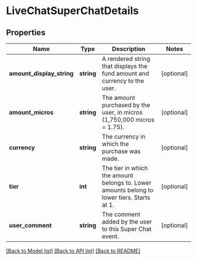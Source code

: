 # LiveChatSuperChatDetails

## Properties
Name | Type | Description | Notes
------------ | ------------- | ------------- | -------------
**amount_display_string** | **string** | A rendered string that displays the fund amount and currency to the user. | [optional] 
**amount_micros** | **string** | The amount purchased by the user, in micros (1,750,000 micros &#x3D; 1.75). | [optional] 
**currency** | **string** | The currency in which the purchase was made. | [optional] 
**tier** | **int** | The tier in which the amount belongs to. Lower amounts belong to lower tiers. Starts at 1. | [optional] 
**user_comment** | **string** | The comment added by the user to this Super Chat event. | [optional] 

[[Back to Model list]](../README.md#documentation-for-models) [[Back to API list]](../README.md#documentation-for-api-endpoints) [[Back to README]](../README.md)


